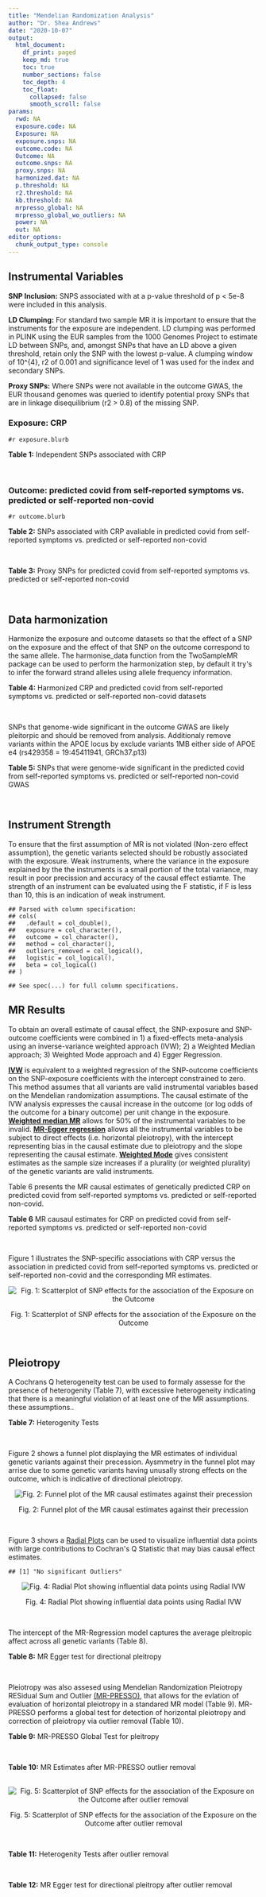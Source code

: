 ```yaml
---
title: "Mendelian Randomization Analysis"
author: "Dr. Shea Andrews"
date: "2020-10-07"
output:
  html_document:
    df_print: paged
    keep_md: true
    toc: true
    number_sections: false
    toc_depth: 4
    toc_float:
      collapsed: false
      smooth_scroll: false
params:
  rwd: NA
  exposure.code: NA
  Exposure: NA
  exposure.snps: NA
  outcome.code: NA
  Outcome: NA
  outcome.snps: NA
  proxy.snps: NA
  harmonized.dat: NA
  p.threshold: NA
  r2.threshold: NA
  kb.threshold: NA
  mrpresso_global: NA
  mrpresso_global_wo_outliers: NA
  power: NA
  out: NA
editor_options:
  chunk_output_type: console
---
```







## Instrumental Variables
**SNP Inclusion:** SNPS associated with at a p-value threshold of p < 5e-8 were included in this analysis.
<br>

**LD Clumping:** For standard two sample MR it is important to ensure that the instruments for the exposure are independent. LD clumping was performed in PLINK using the EUR samples from the 1000 Genomes Project to estimate LD between SNPs, and, amongst SNPs that have an LD above a given threshold, retain only the SNP with the lowest p-value. A clumping window of 10^{4}, r2 of 0.001 and significance level of 1 was used for the index and secondary SNPs.
<br>

**Proxy SNPs:** Where SNPs were not available in the outcome GWAS, the EUR thousand genomes was queried to identify potential proxy SNPs that are in linkage disequilibrium (r2 > 0.8) of the missing SNP.
<br>

### Exposure: CRP
`#r exposure.blurb`
<br>

**Table 1:** Independent SNPs associated with CRP
<div data-pagedtable="false">
  <script data-pagedtable-source type="application/json">
{"columns":[{"label":["SNP"],"name":[1],"type":["chr"],"align":["left"]},{"label":["CHROM"],"name":[2],"type":["dbl"],"align":["right"]},{"label":["POS"],"name":[3],"type":["dbl"],"align":["right"]},{"label":["REF"],"name":[4],"type":["chr"],"align":["left"]},{"label":["ALT"],"name":[5],"type":["chr"],"align":["left"]},{"label":["AF"],"name":[6],"type":["dbl"],"align":["right"]},{"label":["BETA"],"name":[7],"type":["dbl"],"align":["right"]},{"label":["SE"],"name":[8],"type":["dbl"],"align":["right"]},{"label":["Z"],"name":[9],"type":["dbl"],"align":["right"]},{"label":["P"],"name":[10],"type":["dbl"],"align":["right"]},{"label":["N"],"name":[11],"type":["dbl"],"align":["right"]},{"label":["TRAIT"],"name":[12],"type":["chr"],"align":["left"]}],"data":[{"1":"rs75460349","2":"1","3":"27180088","4":"A","5":"C","6":"0.0261343","7":"-0.0865","8":"0.0139","9":"-6.223020","10":"4.876703e-10","11":"204402","12":"crp"},{"1":"rs4660293","2":"1","3":"40028180","4":"A","5":"G","6":"0.2534420","7":"0.0375","8":"0.0049","9":"7.653060","10":"1.962504e-14","11":"204402","12":"crp"},{"1":"rs13375019","2":"1","3":"66123136","4":"G","5":"C","6":"0.4093060","7":"-0.1037","8":"0.0042","9":"-24.690476","10":"1.353580e-134","11":"204402","12":"crp"},{"1":"rs469773","2":"1","3":"91530259","4":"C","5":"T","6":"0.1543770","7":"-0.0339","8":"0.0051","9":"-6.647059","10":"2.990076e-11","11":"204402","12":"crp"},{"1":"rs2228145","2":"1","3":"154426970","4":"A","5":"C","6":"0.3575370","7":"-0.0899","8":"0.0042","9":"-21.404800","10":"1.206354e-101","11":"204402","12":"crp"},{"1":"rs144970957","2":"1","3":"159514964","4":"T","5":"C","6":"0.0457184","7":"-0.1609","8":"0.0146","9":"-11.020500","10":"3.042016e-28","11":"204402","12":"crp"},{"1":"rs148692790","2":"1","3":"159574640","4":"C","5":"T","6":"0.0266594","7":"0.1346","8":"0.0169","9":"7.964497","10":"1.658972e-15","11":"204402","12":"crp"},{"1":"rs139779660","2":"1","3":"159579230","4":"C","5":"T","6":"0.0115370","7":"0.1275","8":"0.0140","9":"9.107143","10":"8.457998e-20","11":"204402","12":"crp"},{"1":"rs2592887","2":"1","3":"159652939","4":"C","5":"T","6":"0.4187020","7":"-0.1578","8":"0.0042","9":"-37.571429","10":"0.000000e+00","11":"204402","12":"crp"},{"1":"rs67090117","2":"1","3":"247602308","4":"T","5":"G","6":"0.6217170","7":"0.0427","8":"0.0042","9":"10.166700","10":"2.793037e-24","11":"204402","12":"crp"},{"1":"rs62105327","2":"2","3":"639060","4":"T","5":"A","6":"0.8291700","7":"0.0320","8":"0.0054","9":"5.925926","10":"3.105426e-09","11":"204402","12":"crp"},{"1":"rs1260326","2":"2","3":"27730940","4":"T","5":"C","6":"0.6136610","7":"-0.0692","8":"0.0042","9":"-16.476200","10":"5.440692e-61","11":"204402","12":"crp"},{"1":"rs1115282","2":"2","3":"102890970","4":"T","5":"C","6":"0.5109330","7":"-0.0245","8":"0.0041","9":"-5.975610","10":"2.292311e-09","11":"204402","12":"crp"},{"1":"rs6734238","2":"2","3":"113841030","4":"A","5":"G","6":"0.3210010","7":"0.0457","8":"0.0041","9":"11.146300","10":"7.461138e-29","11":"204402","12":"crp"},{"1":"rs10049413","2":"3","3":"49892896","4":"A","5":"G","6":"0.3288520","7":"0.0282","8":"0.0045","9":"6.266670","10":"3.688586e-10","11":"204402","12":"crp"},{"1":"rs7356034","2":"3","3":"170732599","4":"G","5":"A","6":"0.2784630","7":"0.0268","8":"0.0045","9":"5.955556","10":"2.591898e-09","11":"204402","12":"crp"},{"1":"rs34471628","2":"5","3":"172196752","4":"A","5":"G","6":"0.0240942","7":"0.0774","8":"0.0117","9":"6.615380","10":"3.705869e-11","11":"204402","12":"crp"},{"1":"rs3763312","2":"6","3":"32376348","4":"G","5":"A","6":"0.1771850","7":"0.0386","8":"0.0066","9":"5.848485","10":"4.960708e-09","11":"204402","12":"crp"},{"1":"rs1490384","2":"6","3":"126851160","4":"C","5":"T","6":"0.4587440","7":"-0.0260","8":"0.0041","9":"-6.341463","10":"2.275928e-10","11":"204402","12":"crp"},{"1":"rs13241897","2":"7","3":"22745351","4":"A","5":"G","6":"0.4708140","7":"-0.0312","8":"0.0042","9":"-7.428570","10":"1.097768e-13","11":"204402","12":"crp"},{"1":"rs12673996","2":"7","3":"22833400","4":"C","5":"T","6":"0.2511770","7":"-0.0284","8":"0.0050","9":"-5.680000","10":"1.346947e-08","11":"204402","12":"crp"},{"1":"rs7797566","2":"7","3":"72896395","4":"A","5":"C","6":"0.1324860","7":"-0.0499","8":"0.0064","9":"-7.796880","10":"6.345904e-15","11":"204402","12":"crp"},{"1":"rs7012637","2":"8","3":"9173209","4":"G","5":"A","6":"0.4572100","7":"0.0542","8":"0.0043","9":"12.604651","10":"1.990513e-36","11":"204402","12":"crp"},{"1":"rs6987444","2":"8","3":"117076315","4":"G","5":"A","6":"0.6202620","7":"0.0343","8":"0.0042","9":"8.166667","10":"3.170273e-16","11":"204402","12":"crp"},{"1":"rs10956251","2":"8","3":"126513330","4":"C","5":"T","6":"0.1465770","7":"0.0382","8":"0.0064","9":"5.968750","10":"2.390781e-09","11":"204402","12":"crp"},{"1":"rs505922","2":"9","3":"136149229","4":"T","5":"C","6":"0.4012730","7":"0.0263","8":"0.0043","9":"6.116280","10":"9.578553e-10","11":"204402","12":"crp"},{"1":"rs10832027","2":"11","3":"13357183","4":"G","5":"A","6":"0.6097210","7":"0.0273","8":"0.0043","9":"6.348837","10":"2.169485e-10","11":"204402","12":"crp"},{"1":"rs4752829","2":"11","3":"47396654","4":"G","5":"A","6":"0.2721820","7":"-0.0264","8":"0.0046","9":"-5.739130","10":"9.516391e-09","11":"204402","12":"crp"},{"1":"rs1582763","2":"11","3":"60021948","4":"G","5":"A","6":"0.3276300","7":"-0.0264","8":"0.0043","9":"-6.139535","10":"8.276345e-10","11":"204402","12":"crp"},{"1":"rs12813389","2":"12","3":"95913562","4":"A","5":"T","6":"0.5117350","7":"0.0329","8":"0.0041","9":"8.024390","10":"1.020315e-15","11":"204402","12":"crp"},{"1":"rs7135240","2":"12","3":"103535020","4":"G","5":"A","6":"0.5102260","7":"-0.0253","8":"0.0041","9":"-6.170732","10":"6.797468e-10","11":"204402","12":"crp"},{"1":"rs2393794","2":"12","3":"121378976","4":"T","5":"C","6":"0.1782090","7":"0.0339","8":"0.0057","9":"5.947370","10":"2.724876e-09","11":"204402","12":"crp"},{"1":"rs7979478","2":"12","3":"121420263","4":"A","5":"G","6":"0.6017260","7":"0.1478","8":"0.0042","9":"35.190500","10":"2.796532e-271","11":"204402","12":"crp"},{"1":"rs2239222","2":"14","3":"73011885","4":"A","5":"G","6":"0.3782210","7":"0.0379","8":"0.0044","9":"8.613640","10":"7.077895e-18","11":"204402","12":"crp"},{"1":"rs112635299","2":"14","3":"94838142","4":"G","5":"T","6":"0.0163517","7":"-0.1066","8":"0.0168","9":"-6.345238","10":"2.220817e-10","11":"204402","12":"crp"},{"1":"rs1189402","2":"15","3":"53728154","4":"A","5":"G","6":"0.3472780","7":"-0.0250","8":"0.0042","9":"-5.952380","10":"2.642694e-09","11":"204402","12":"crp"},{"1":"rs340005","2":"15","3":"60878030","4":"G","5":"A","6":"0.6597020","7":"0.0363","8":"0.0043","9":"8.441860","10":"3.123261e-17","11":"204402","12":"crp"},{"1":"rs116971887","2":"16","3":"51170026","4":"G","5":"T","6":"0.0297533","7":"-0.1128","8":"0.0122","9":"-9.245902","10":"2.332656e-20","11":"204402","12":"crp"},{"1":"rs2110840","2":"16","3":"51410819","4":"C","5":"A","6":"0.1966620","7":"-0.0586","8":"0.0075","9":"-7.813333","10":"5.569505e-15","11":"204402","12":"crp"},{"1":"rs8047395","2":"16","3":"53798523","4":"G","5":"A","6":"0.5509680","7":"0.0258","8":"0.0042","9":"6.142857","10":"8.105017e-10","11":"204402","12":"crp"},{"1":"rs1292056","2":"17","3":"57959047","4":"C","5":"T","6":"0.4335060","7":"-0.0229","8":"0.0042","9":"-5.452381","10":"4.969984e-08","11":"204402","12":"crp"},{"1":"rs2384955","2":"17","3":"72695167","4":"T","5":"C","6":"0.8041580","7":"0.0384","8":"0.0059","9":"6.508470","10":"7.591775e-11","11":"204402","12":"crp"},{"1":"rs2542160","2":"18","3":"12789246","4":"G","5":"C","6":"0.3637020","7":"0.0264","8":"0.0044","9":"6.000000","10":"1.973175e-09","11":"204402","12":"crp"},{"1":"rs2972558","2":"19","3":"45356141","4":"C","5":"T","6":"0.6940570","7":"-0.0392","8":"0.0050","9":"-7.840000","10":"4.505464e-15","11":"204402","12":"crp"},{"1":"rs429358","2":"19","3":"45411941","4":"T","5":"C","6":"0.1318100","7":"-0.2467","8":"0.0064","9":"-38.546900","10":"0.000000e+00","11":"204402","12":"crp"},{"1":"rs1800961","2":"20","3":"43042364","4":"C","5":"T","6":"0.0270712","7":"-0.0990","8":"0.0125","9":"-7.920000","10":"2.375106e-15","11":"204402","12":"crp"},{"1":"rs4817984","2":"21","3":"40465066","4":"C","5":"A","6":"0.2919560","7":"-0.0391","8":"0.0047","9":"-8.319149","10":"8.859716e-17","11":"204402","12":"crp"},{"1":"rs4821816","2":"22","3":"39113134","4":"G","5":"A","6":"0.3241180","7":"-0.0276","8":"0.0044","9":"-6.272727","10":"3.547780e-10","11":"204402","12":"crp"}],"options":{"columns":{"min":{},"max":[10]},"rows":{"min":[10],"max":[10]},"pages":{}}}
  </script>
</div>
<br>

### Outcome: predicted covid from self-reported symptoms vs. predicted or self-reported non-covid
`#r outcome.blurb`
<br>

**Table 2:** SNPs associated with CRP avaliable in predicted covid from self-reported symptoms vs. predicted or self-reported non-covid
<div data-pagedtable="false">
  <script data-pagedtable-source type="application/json">
{"columns":[{"label":["SNP"],"name":[1],"type":["chr"],"align":["left"]},{"label":["CHROM"],"name":[2],"type":["dbl"],"align":["right"]},{"label":["POS"],"name":[3],"type":["dbl"],"align":["right"]},{"label":["REF"],"name":[4],"type":["chr"],"align":["left"]},{"label":["ALT"],"name":[5],"type":["chr"],"align":["left"]},{"label":["AF"],"name":[6],"type":["dbl"],"align":["right"]},{"label":["BETA"],"name":[7],"type":["dbl"],"align":["right"]},{"label":["SE"],"name":[8],"type":["dbl"],"align":["right"]},{"label":["Z"],"name":[9],"type":["dbl"],"align":["right"]},{"label":["P"],"name":[10],"type":["dbl"],"align":["right"]},{"label":["N"],"name":[11],"type":["dbl"],"align":["right"]},{"label":["TRAIT"],"name":[12],"type":["chr"],"align":["left"]}],"data":[{"1":"rs75460349","2":"1","3":"27180088","4":"A","5":"C","6":"0.47860","7":"-0.0298500","8":"0.093948","9":"-0.31772896","10":"0.750700","11":"38632","12":"predicted_covid_from_self-reported_symptoms_vs._predicted_or_self-reported_non-covid"},{"1":"rs4660293","2":"1","3":"40028180","4":"A","5":"G","6":"0.47280","7":"-0.0386810","8":"0.029989","9":"-1.28983961","10":"0.197100","11":"38632","12":"predicted_covid_from_self-reported_symptoms_vs._predicted_or_self-reported_non-covid"},{"1":"rs13375019","2":"1","3":"66123136","4":"G","5":"C","6":"0.40200","7":"-0.0156390","8":"0.037836","9":"-0.41333650","10":"0.679400","11":"16630","12":"predicted_covid_from_self-reported_symptoms_vs._predicted_or_self-reported_non-covid"},{"1":"rs469773","2":"1","3":"91530259","4":"C","5":"T","6":"0.47690","7":"-0.0245600","8":"0.033124","9":"-0.74145635","10":"0.458400","11":"38632","12":"predicted_covid_from_self-reported_symptoms_vs._predicted_or_self-reported_non-covid"},{"1":"rs2228145","2":"1","3":"154426970","4":"A","5":"C","6":"0.49010","7":"-0.0262030","8":"0.026999","9":"-0.97051743","10":"0.331800","11":"38632","12":"predicted_covid_from_self-reported_symptoms_vs._predicted_or_self-reported_non-covid"},{"1":"rs144970957","2":"1","3":"159514964","4":"T","5":"C","6":"0.54560","7":"-0.0427220","8":"0.098698","9":"-0.43285578","10":"0.665100","11":"33249","12":"predicted_covid_from_self-reported_symptoms_vs._predicted_or_self-reported_non-covid"},{"1":"rs148692790","2":"1","3":"159574640","4":"C","5":"T","6":"0.02613","7":"0.1069500","8":"0.111700","9":"0.95747538","10":"0.338300","11":"16630","12":"predicted_covid_from_self-reported_symptoms_vs._predicted_or_self-reported_non-covid"},{"1":"rs139779660","2":"1","3":"159579230","4":"C","5":"T","6":"0.01846","7":"0.5049300","8":"0.178150","9":"2.83429694","10":"0.004593","11":"11247","12":"predicted_covid_from_self-reported_symptoms_vs._predicted_or_self-reported_non-covid"},{"1":"rs2592887","2":"1","3":"159652939","4":"C","5":"T","6":"0.49700","7":"-0.0275180","8":"0.026851","9":"-1.02484079","10":"0.305500","11":"38632","12":"predicted_covid_from_self-reported_symptoms_vs._predicted_or_self-reported_non-covid"},{"1":"rs67090117","2":"1","3":"247602308","4":"T","5":"G","6":"0.47750","7":"0.0362650","8":"0.046543","9":"0.77917195","10":"0.435900","11":"13325","12":"predicted_covid_from_self-reported_symptoms_vs._predicted_or_self-reported_non-covid"},{"1":"rs62105327","2":"2","3":"639060","4":"T","5":"A","6":"0.83300","7":"0.0307240","8":"0.050174","9":"0.61234903","10":"0.540300","11":"16630","12":"predicted_covid_from_self-reported_symptoms_vs._predicted_or_self-reported_non-covid"},{"1":"rs1260326","2":"2","3":"27730940","4":"T","5":"C","6":"0.49020","7":"0.0126300","8":"0.027341","9":"0.46194360","10":"0.644100","11":"38632","12":"predicted_covid_from_self-reported_symptoms_vs._predicted_or_self-reported_non-covid"},{"1":"rs1115282","2":"2","3":"102890970","4":"T","5":"C","6":"0.51160","7":"-0.0505030","8":"0.026593","9":"-1.89910879","10":"0.057550","11":"38632","12":"predicted_covid_from_self-reported_symptoms_vs._predicted_or_self-reported_non-covid"},{"1":"rs6734238","2":"2","3":"113841030","4":"A","5":"G","6":"0.47660","7":"-0.0049037","8":"0.026823","9":"-0.18281699","10":"0.854900","11":"38632","12":"predicted_covid_from_self-reported_symptoms_vs._predicted_or_self-reported_non-covid"},{"1":"rs10049413","2":"3","3":"49892896","4":"A","5":"G","6":"0.51160","7":"-0.0080173","8":"0.029597","9":"-0.27088218","10":"0.786500","11":"35327","12":"predicted_covid_from_self-reported_symptoms_vs._predicted_or_self-reported_non-covid"},{"1":"rs7356034","2":"3","3":"170732599","4":"G","5":"A","6":"0.48460","7":"-0.0854810","8":"0.029059","9":"-2.94163598","10":"0.003264","11":"38632","12":"predicted_covid_from_self-reported_symptoms_vs._predicted_or_self-reported_non-covid"},{"1":"rs34471628","2":"5","3":"172196752","4":"A","5":"G","6":"0.47010","7":"0.0638570","8":"0.061421","9":"1.03966070","10":"0.298500","11":"38632","12":"predicted_covid_from_self-reported_symptoms_vs._predicted_or_self-reported_non-covid"},{"1":"rs3763312","2":"6","3":"32376348","4":"G","5":"A","6":"0.20440","7":"0.0464350","8":"0.052645","9":"0.88204008","10":"0.377800","11":"17702","12":"predicted_covid_from_self-reported_symptoms_vs._predicted_or_self-reported_non-covid"},{"1":"rs1490384","2":"6","3":"126851160","4":"C","5":"T","6":"0.49910","7":"0.0027551","8":"0.026416","9":"0.10429664","10":"0.916900","11":"38632","12":"predicted_covid_from_self-reported_symptoms_vs._predicted_or_self-reported_non-covid"},{"1":"rs13241897","2":"7","3":"22745351","4":"A","5":"G","6":"0.49620","7":"-0.0058265","8":"0.026538","9":"-0.21955309","10":"0.826200","11":"38632","12":"predicted_covid_from_self-reported_symptoms_vs._predicted_or_self-reported_non-covid"},{"1":"rs12673996","2":"7","3":"22833400","4":"C","5":"T","6":"0.49260","7":"-0.0281940","8":"0.032181","9":"-0.87610702","10":"0.381000","11":"38632","12":"predicted_covid_from_self-reported_symptoms_vs._predicted_or_self-reported_non-covid"},{"1":"rs7797566","2":"7","3":"72896395","4":"A","5":"C","6":"0.12100","7":"-0.0138320","8":"0.055204","9":"-0.25056155","10":"0.802100","11":"20372","12":"predicted_covid_from_self-reported_symptoms_vs._predicted_or_self-reported_non-covid"},{"1":"rs7012637","2":"8","3":"9173209","4":"G","5":"A","6":"0.49370","7":"-0.0263370","8":"0.027684","9":"-0.95134374","10":"0.341400","11":"38632","12":"predicted_covid_from_self-reported_symptoms_vs._predicted_or_self-reported_non-covid"},{"1":"rs6987444","2":"8","3":"117076315","4":"G","5":"A","6":"0.51200","7":"0.0082310","8":"0.027793","9":"0.29615371","10":"0.767100","11":"38632","12":"predicted_covid_from_self-reported_symptoms_vs._predicted_or_self-reported_non-covid"},{"1":"rs10956251","2":"8","3":"126513330","4":"C","5":"T","6":"0.48340","7":"0.0311580","8":"0.038454","9":"0.81026681","10":"0.417800","11":"38632","12":"predicted_covid_from_self-reported_symptoms_vs._predicted_or_self-reported_non-covid"},{"1":"rs505922","2":"9","3":"136149229","4":"T","5":"C","6":"0.50310","7":"0.0430790","8":"0.027849","9":"1.54688000","10":"0.121900","11":"38632","12":"predicted_covid_from_self-reported_symptoms_vs._predicted_or_self-reported_non-covid"},{"1":"rs10832027","2":"11","3":"13357183","4":"G","5":"A","6":"0.46800","7":"0.0082293","8":"0.030683","9":"0.26820389","10":"0.788500","11":"33249","12":"predicted_covid_from_self-reported_symptoms_vs._predicted_or_self-reported_non-covid"},{"1":"rs4752829","2":"11","3":"47396654","4":"G","5":"A","6":"0.51300","7":"-0.0322150","8":"0.031054","9":"-1.03738649","10":"0.299500","11":"33249","12":"predicted_covid_from_self-reported_symptoms_vs._predicted_or_self-reported_non-covid"},{"1":"rs1582763","2":"11","3":"60021948","4":"G","5":"A","6":"0.49320","7":"0.0358660","8":"0.029774","9":"1.20460805","10":"0.228300","11":"33249","12":"predicted_covid_from_self-reported_symptoms_vs._predicted_or_self-reported_non-covid"},{"1":"rs12813389","2":"12","3":"95913562","4":"A","5":"T","6":"0.49910","7":"0.0122020","8":"0.027217","9":"0.44832274","10":"0.653900","11":"35327","12":"predicted_covid_from_self-reported_symptoms_vs._predicted_or_self-reported_non-covid"},{"1":"rs7135240","2":"12","3":"103535020","4":"G","5":"A","6":"0.49960","7":"0.0312190","8":"0.026373","9":"1.18374853","10":"0.236500","11":"38632","12":"predicted_covid_from_self-reported_symptoms_vs._predicted_or_self-reported_non-covid"},{"1":"rs2393794","2":"12","3":"121378976","4":"T","5":"C","6":"0.47510","7":"-0.0176130","8":"0.034587","9":"-0.50923757","10":"0.610600","11":"38632","12":"predicted_covid_from_self-reported_symptoms_vs._predicted_or_self-reported_non-covid"},{"1":"rs7979478","2":"12","3":"121420263","4":"A","5":"G","6":"0.39190","7":"-0.0141940","8":"0.033895","9":"-0.41876383","10":"0.675400","11":"30055","12":"predicted_covid_from_self-reported_symptoms_vs._predicted_or_self-reported_non-covid"},{"1":"rs2239222","2":"14","3":"73011885","4":"A","5":"G","6":"0.49040","7":"0.0095034","8":"0.027688","9":"0.34323172","10":"0.731400","11":"38632","12":"predicted_covid_from_self-reported_symptoms_vs._predicted_or_self-reported_non-covid"},{"1":"rs112635299","2":"14","3":"94838142","4":"G","5":"T","6":"0.47050","7":"-0.0466560","8":"0.097004","9":"-0.48096986","10":"0.630500","11":"38632","12":"predicted_covid_from_self-reported_symptoms_vs._predicted_or_self-reported_non-covid"},{"1":"rs1189402","2":"15","3":"53728154","4":"A","5":"G","6":"0.49500","7":"-0.0024621","8":"0.027506","9":"-0.08951138","10":"0.928700","11":"38632","12":"predicted_covid_from_self-reported_symptoms_vs._predicted_or_self-reported_non-covid"},{"1":"rs340005","2":"15","3":"60878030","4":"G","5":"A","6":"0.51410","7":"-0.0339800","8":"0.027122","9":"-1.25285746","10":"0.210300","11":"38632","12":"predicted_covid_from_self-reported_symptoms_vs._predicted_or_self-reported_non-covid"},{"1":"rs116971887","2":"16","3":"51170026","4":"G","5":"T","6":"0.47740","7":"-0.0416920","8":"0.077323","9":"-0.53919274","10":"0.589800","11":"38632","12":"predicted_covid_from_self-reported_symptoms_vs._predicted_or_self-reported_non-covid"},{"1":"rs2110840","2":"16","3":"51410819","4":"C","5":"A","6":"0.45590","7":"0.0366110","8":"0.039226","9":"0.93333503","10":"0.350600","11":"38632","12":"predicted_covid_from_self-reported_symptoms_vs._predicted_or_self-reported_non-covid"},{"1":"rs8047395","2":"16","3":"53798523","4":"G","5":"A","6":"0.50510","7":"-0.0212450","8":"0.026434","9":"-0.80369978","10":"0.421600","11":"38632","12":"predicted_covid_from_self-reported_symptoms_vs._predicted_or_self-reported_non-covid"},{"1":"rs1292056","2":"17","3":"57959047","4":"C","5":"T","6":"0.44430","7":"-0.0496970","8":"0.037490","9":"-1.32560683","10":"0.185000","11":"16630","12":"predicted_covid_from_self-reported_symptoms_vs._predicted_or_self-reported_non-covid"},{"1":"rs2384955","2":"17","3":"72695167","4":"T","5":"C","6":"0.50950","7":"0.0410770","8":"0.036651","9":"1.12076069","10":"0.262400","11":"38632","12":"predicted_covid_from_self-reported_symptoms_vs._predicted_or_self-reported_non-covid"},{"1":"rs2542160","2":"18","3":"12789246","4":"G","5":"C","6":"0.47760","7":"-0.0056145","8":"0.027491","9":"-0.20423048","10":"0.838200","11":"38632","12":"predicted_covid_from_self-reported_symptoms_vs._predicted_or_self-reported_non-covid"},{"1":"rs4817984","2":"21","3":"40465066","4":"C","5":"A","6":"0.47770","7":"0.0244370","8":"0.029470","9":"0.82921615","10":"0.407000","11":"38632","12":"predicted_covid_from_self-reported_symptoms_vs._predicted_or_self-reported_non-covid"},{"1":"rs4821816","2":"22","3":"39113134","4":"G","5":"A","6":"0.48570","7":"-0.0091923","8":"0.028545","9":"-0.32202838","10":"0.747400","11":"38632","12":"predicted_covid_from_self-reported_symptoms_vs._predicted_or_self-reported_non-covid"},{"1":"rs2972558","2":"NA","3":"NA","4":"NA","5":"NA","6":"NA","7":"NA","8":"NA","9":"NA","10":"NA","11":"NA","12":"NA"},{"1":"rs429358","2":"NA","3":"NA","4":"NA","5":"NA","6":"NA","7":"NA","8":"NA","9":"NA","10":"NA","11":"NA","12":"NA"},{"1":"rs1800961","2":"NA","3":"NA","4":"NA","5":"NA","6":"NA","7":"NA","8":"NA","9":"NA","10":"NA","11":"NA","12":"NA"}],"options":{"columns":{"min":{},"max":[10]},"rows":{"min":[10],"max":[10]},"pages":{}}}
  </script>
</div>
<br>

**Table 3:** Proxy SNPs for predicted covid from self-reported symptoms vs. predicted or self-reported non-covid
<div data-pagedtable="false">
  <script data-pagedtable-source type="application/json">
{"columns":[{"label":["proxy.outcome"],"name":[1],"type":["lgl"],"align":["right"]},{"label":["target_snp"],"name":[2],"type":["chr"],"align":["left"]},{"label":["proxy_snp"],"name":[3],"type":["lgl"],"align":["right"]},{"label":["ld.r2"],"name":[4],"type":["lgl"],"align":["right"]},{"label":["Dprime"],"name":[5],"type":["lgl"],"align":["right"]},{"label":["ref.proxy"],"name":[6],"type":["lgl"],"align":["right"]},{"label":["alt.proxy"],"name":[7],"type":["lgl"],"align":["right"]},{"label":["CHROM"],"name":[8],"type":["lgl"],"align":["right"]},{"label":["POS"],"name":[9],"type":["lgl"],"align":["right"]},{"label":["ALT.proxy"],"name":[10],"type":["lgl"],"align":["right"]},{"label":["REF.proxy"],"name":[11],"type":["lgl"],"align":["right"]},{"label":["AF"],"name":[12],"type":["lgl"],"align":["right"]},{"label":["BETA"],"name":[13],"type":["lgl"],"align":["right"]},{"label":["SE"],"name":[14],"type":["lgl"],"align":["right"]},{"label":["P"],"name":[15],"type":["lgl"],"align":["right"]},{"label":["N"],"name":[16],"type":["lgl"],"align":["right"]},{"label":["ref"],"name":[17],"type":["lgl"],"align":["right"]},{"label":["alt"],"name":[18],"type":["lgl"],"align":["right"]},{"label":["ALT"],"name":[19],"type":["lgl"],"align":["right"]},{"label":["REF"],"name":[20],"type":["lgl"],"align":["right"]},{"label":["PHASE"],"name":[21],"type":["lgl"],"align":["right"]}],"data":[{"1":"NA","2":"rs2972558","3":"NA","4":"NA","5":"NA","6":"NA","7":"NA","8":"NA","9":"NA","10":"NA","11":"NA","12":"NA","13":"NA","14":"NA","15":"NA","16":"NA","17":"NA","18":"NA","19":"NA","20":"NA","21":"NA"},{"1":"NA","2":"rs429358","3":"NA","4":"NA","5":"NA","6":"NA","7":"NA","8":"NA","9":"NA","10":"NA","11":"NA","12":"NA","13":"NA","14":"NA","15":"NA","16":"NA","17":"NA","18":"NA","19":"NA","20":"NA","21":"NA"},{"1":"NA","2":"rs1800961","3":"NA","4":"NA","5":"NA","6":"NA","7":"NA","8":"NA","9":"NA","10":"NA","11":"NA","12":"NA","13":"NA","14":"NA","15":"NA","16":"NA","17":"NA","18":"NA","19":"NA","20":"NA","21":"NA"}],"options":{"columns":{"min":{},"max":[10]},"rows":{"min":[10],"max":[10]},"pages":{}}}
  </script>
</div>
<br>

## Data harmonization
Harmonize the exposure and outcome datasets so that the effect of a SNP on the exposure and the effect of that SNP on the outcome correspond to the same allele. The harmonise_data function from the TwoSampleMR package can be used to perform the harmonization step, by default it try's to infer the forward strand alleles using allele frequency information.
<br>

**Table 4:** Harmonized CRP and predicted covid from self-reported symptoms vs. predicted or self-reported non-covid datasets
<div data-pagedtable="false">
  <script data-pagedtable-source type="application/json">
{"columns":[{"label":["SNP"],"name":[1],"type":["chr"],"align":["left"]},{"label":["effect_allele.exposure"],"name":[2],"type":["chr"],"align":["left"]},{"label":["other_allele.exposure"],"name":[3],"type":["chr"],"align":["left"]},{"label":["effect_allele.outcome"],"name":[4],"type":["chr"],"align":["left"]},{"label":["other_allele.outcome"],"name":[5],"type":["chr"],"align":["left"]},{"label":["beta.exposure"],"name":[6],"type":["dbl"],"align":["right"]},{"label":["beta.outcome"],"name":[7],"type":["dbl"],"align":["right"]},{"label":["eaf.exposure"],"name":[8],"type":["dbl"],"align":["right"]},{"label":["eaf.outcome"],"name":[9],"type":["dbl"],"align":["right"]},{"label":["remove"],"name":[10],"type":["lgl"],"align":["right"]},{"label":["palindromic"],"name":[11],"type":["lgl"],"align":["right"]},{"label":["ambiguous"],"name":[12],"type":["lgl"],"align":["right"]},{"label":["id.outcome"],"name":[13],"type":["chr"],"align":["left"]},{"label":["chr.outcome"],"name":[14],"type":["dbl"],"align":["right"]},{"label":["pos.outcome"],"name":[15],"type":["dbl"],"align":["right"]},{"label":["se.outcome"],"name":[16],"type":["dbl"],"align":["right"]},{"label":["z.outcome"],"name":[17],"type":["dbl"],"align":["right"]},{"label":["pval.outcome"],"name":[18],"type":["dbl"],"align":["right"]},{"label":["samplesize.outcome"],"name":[19],"type":["dbl"],"align":["right"]},{"label":["outcome"],"name":[20],"type":["chr"],"align":["left"]},{"label":["mr_keep.outcome"],"name":[21],"type":["lgl"],"align":["right"]},{"label":["pval_origin.outcome"],"name":[22],"type":["chr"],"align":["left"]},{"label":["chr.exposure"],"name":[23],"type":["dbl"],"align":["right"]},{"label":["pos.exposure"],"name":[24],"type":["dbl"],"align":["right"]},{"label":["se.exposure"],"name":[25],"type":["dbl"],"align":["right"]},{"label":["z.exposure"],"name":[26],"type":["dbl"],"align":["right"]},{"label":["pval.exposure"],"name":[27],"type":["dbl"],"align":["right"]},{"label":["samplesize.exposure"],"name":[28],"type":["dbl"],"align":["right"]},{"label":["exposure"],"name":[29],"type":["chr"],"align":["left"]},{"label":["mr_keep.exposure"],"name":[30],"type":["lgl"],"align":["right"]},{"label":["pval_origin.exposure"],"name":[31],"type":["chr"],"align":["left"]},{"label":["id.exposure"],"name":[32],"type":["chr"],"align":["left"]},{"label":["action"],"name":[33],"type":["dbl"],"align":["right"]},{"label":["mr_keep"],"name":[34],"type":["lgl"],"align":["right"]},{"label":["pt"],"name":[35],"type":["dbl"],"align":["right"]},{"label":["pleitropy_keep"],"name":[36],"type":["lgl"],"align":["right"]},{"label":["mrpresso_RSSobs"],"name":[37],"type":["lgl"],"align":["right"]},{"label":["mrpresso_pval"],"name":[38],"type":["lgl"],"align":["right"]},{"label":["mrpresso_keep"],"name":[39],"type":["lgl"],"align":["right"]}],"data":[{"1":"rs10049413","2":"G","3":"A","4":"G","5":"A","6":"0.0282","7":"-0.0080173","8":"0.3288520","9":"0.51160","10":"FALSE","11":"FALSE","12":"FALSE","13":"wT25Lm","14":"3","15":"49892896","16":"0.029597","17":"-0.27088218","18":"0.786500","19":"35327","20":"covidhgi2020anaD1v3","21":"TRUE","22":"reported","23":"3","24":"49892896","25":"0.0045","26":"6.266670","27":"3.688586e-10","28":"204402","29":"Ligthart2018crp","30":"TRUE","31":"reported","32":"HFiIyZ","33":"2","34":"TRUE","35":"5e-08","36":"TRUE","37":"NA","38":"NA","39":"TRUE"},{"1":"rs10832027","2":"A","3":"G","4":"A","5":"G","6":"0.0273","7":"0.0082293","8":"0.6097210","9":"0.46800","10":"FALSE","11":"FALSE","12":"FALSE","13":"wT25Lm","14":"11","15":"13357183","16":"0.030683","17":"0.26820389","18":"0.788500","19":"33249","20":"covidhgi2020anaD1v3","21":"TRUE","22":"reported","23":"11","24":"13357183","25":"0.0043","26":"6.348837","27":"2.169485e-10","28":"204402","29":"Ligthart2018crp","30":"TRUE","31":"reported","32":"HFiIyZ","33":"2","34":"TRUE","35":"5e-08","36":"TRUE","37":"NA","38":"NA","39":"TRUE"},{"1":"rs10956251","2":"T","3":"C","4":"T","5":"C","6":"0.0382","7":"0.0311580","8":"0.1465770","9":"0.48340","10":"FALSE","11":"FALSE","12":"FALSE","13":"wT25Lm","14":"8","15":"126513330","16":"0.038454","17":"0.81026681","18":"0.417800","19":"38632","20":"covidhgi2020anaD1v3","21":"TRUE","22":"reported","23":"8","24":"126513330","25":"0.0064","26":"5.968750","27":"2.390781e-09","28":"204402","29":"Ligthart2018crp","30":"TRUE","31":"reported","32":"HFiIyZ","33":"2","34":"TRUE","35":"5e-08","36":"TRUE","37":"NA","38":"NA","39":"TRUE"},{"1":"rs1115282","2":"C","3":"T","4":"C","5":"T","6":"-0.0245","7":"-0.0505030","8":"0.5109330","9":"0.51160","10":"FALSE","11":"FALSE","12":"FALSE","13":"wT25Lm","14":"2","15":"102890970","16":"0.026593","17":"-1.89910879","18":"0.057550","19":"38632","20":"covidhgi2020anaD1v3","21":"TRUE","22":"reported","23":"2","24":"102890970","25":"0.0041","26":"-5.975610","27":"2.292311e-09","28":"204402","29":"Ligthart2018crp","30":"TRUE","31":"reported","32":"HFiIyZ","33":"2","34":"TRUE","35":"5e-08","36":"TRUE","37":"NA","38":"NA","39":"TRUE"},{"1":"rs112635299","2":"T","3":"G","4":"T","5":"G","6":"-0.1066","7":"-0.0466560","8":"0.0163517","9":"0.47050","10":"FALSE","11":"FALSE","12":"FALSE","13":"wT25Lm","14":"14","15":"94838142","16":"0.097004","17":"-0.48096986","18":"0.630500","19":"38632","20":"covidhgi2020anaD1v3","21":"TRUE","22":"reported","23":"14","24":"94838142","25":"0.0168","26":"-6.345238","27":"2.220817e-10","28":"204402","29":"Ligthart2018crp","30":"TRUE","31":"reported","32":"HFiIyZ","33":"2","34":"TRUE","35":"5e-08","36":"TRUE","37":"NA","38":"NA","39":"TRUE"},{"1":"rs116971887","2":"T","3":"G","4":"T","5":"G","6":"-0.1128","7":"-0.0416920","8":"0.0297533","9":"0.47740","10":"FALSE","11":"FALSE","12":"FALSE","13":"wT25Lm","14":"16","15":"51170026","16":"0.077323","17":"-0.53919274","18":"0.589800","19":"38632","20":"covidhgi2020anaD1v3","21":"TRUE","22":"reported","23":"16","24":"51170026","25":"0.0122","26":"-9.245902","27":"2.332656e-20","28":"204402","29":"Ligthart2018crp","30":"TRUE","31":"reported","32":"HFiIyZ","33":"2","34":"TRUE","35":"5e-08","36":"TRUE","37":"NA","38":"NA","39":"TRUE"},{"1":"rs1189402","2":"G","3":"A","4":"G","5":"A","6":"-0.0250","7":"-0.0024621","8":"0.3472780","9":"0.49500","10":"FALSE","11":"FALSE","12":"FALSE","13":"wT25Lm","14":"15","15":"53728154","16":"0.027506","17":"-0.08951138","18":"0.928700","19":"38632","20":"covidhgi2020anaD1v3","21":"TRUE","22":"reported","23":"15","24":"53728154","25":"0.0042","26":"-5.952380","27":"2.642694e-09","28":"204402","29":"Ligthart2018crp","30":"TRUE","31":"reported","32":"HFiIyZ","33":"2","34":"TRUE","35":"5e-08","36":"TRUE","37":"NA","38":"NA","39":"TRUE"},{"1":"rs1260326","2":"C","3":"T","4":"C","5":"T","6":"-0.0692","7":"0.0126300","8":"0.6136610","9":"0.49020","10":"FALSE","11":"FALSE","12":"FALSE","13":"wT25Lm","14":"2","15":"27730940","16":"0.027341","17":"0.46194360","18":"0.644100","19":"38632","20":"covidhgi2020anaD1v3","21":"TRUE","22":"reported","23":"2","24":"27730940","25":"0.0042","26":"-16.476200","27":"5.440692e-61","28":"204402","29":"Ligthart2018crp","30":"TRUE","31":"reported","32":"HFiIyZ","33":"2","34":"TRUE","35":"5e-08","36":"TRUE","37":"NA","38":"NA","39":"TRUE"},{"1":"rs12673996","2":"T","3":"C","4":"T","5":"C","6":"-0.0284","7":"-0.0281940","8":"0.2511770","9":"0.49260","10":"FALSE","11":"FALSE","12":"FALSE","13":"wT25Lm","14":"7","15":"22833400","16":"0.032181","17":"-0.87610702","18":"0.381000","19":"38632","20":"covidhgi2020anaD1v3","21":"TRUE","22":"reported","23":"7","24":"22833400","25":"0.0050","26":"-5.680000","27":"1.346947e-08","28":"204402","29":"Ligthart2018crp","30":"TRUE","31":"reported","32":"HFiIyZ","33":"2","34":"TRUE","35":"5e-08","36":"TRUE","37":"NA","38":"NA","39":"TRUE"},{"1":"rs12813389","2":"T","3":"A","4":"T","5":"A","6":"0.0329","7":"-0.0122020","8":"0.5117350","9":"0.50090","10":"FALSE","11":"TRUE","12":"TRUE","13":"wT25Lm","14":"12","15":"95913562","16":"0.027217","17":"0.44832274","18":"0.653900","19":"35327","20":"covidhgi2020anaD1v3","21":"TRUE","22":"reported","23":"12","24":"95913562","25":"0.0041","26":"8.024390","27":"1.020315e-15","28":"204402","29":"Ligthart2018crp","30":"TRUE","31":"reported","32":"HFiIyZ","33":"2","34":"FALSE","35":"5e-08","36":"TRUE","37":"NA","38":"NA","39":"NA"},{"1":"rs1292056","2":"T","3":"C","4":"T","5":"C","6":"-0.0229","7":"-0.0496970","8":"0.4335060","9":"0.44430","10":"FALSE","11":"FALSE","12":"FALSE","13":"wT25Lm","14":"17","15":"57959047","16":"0.037490","17":"-1.32560683","18":"0.185000","19":"16630","20":"covidhgi2020anaD1v3","21":"TRUE","22":"reported","23":"17","24":"57959047","25":"0.0042","26":"-5.452381","27":"4.969984e-08","28":"204402","29":"Ligthart2018crp","30":"TRUE","31":"reported","32":"HFiIyZ","33":"2","34":"TRUE","35":"5e-08","36":"TRUE","37":"NA","38":"NA","39":"TRUE"},{"1":"rs13241897","2":"G","3":"A","4":"G","5":"A","6":"-0.0312","7":"-0.0058265","8":"0.4708140","9":"0.49620","10":"FALSE","11":"FALSE","12":"FALSE","13":"wT25Lm","14":"7","15":"22745351","16":"0.026538","17":"-0.21955309","18":"0.826200","19":"38632","20":"covidhgi2020anaD1v3","21":"TRUE","22":"reported","23":"7","24":"22745351","25":"0.0042","26":"-7.428570","27":"1.097768e-13","28":"204402","29":"Ligthart2018crp","30":"TRUE","31":"reported","32":"HFiIyZ","33":"2","34":"TRUE","35":"5e-08","36":"TRUE","37":"NA","38":"NA","39":"TRUE"},{"1":"rs13375019","2":"C","3":"G","4":"C","5":"G","6":"-0.1037","7":"-0.0156390","8":"0.4093060","9":"0.40200","10":"FALSE","11":"TRUE","12":"FALSE","13":"wT25Lm","14":"1","15":"66123136","16":"0.037836","17":"-0.41333650","18":"0.679400","19":"16630","20":"covidhgi2020anaD1v3","21":"TRUE","22":"reported","23":"1","24":"66123136","25":"0.0042","26":"-24.690476","27":"1.353580e-134","28":"204402","29":"Ligthart2018crp","30":"TRUE","31":"reported","32":"HFiIyZ","33":"2","34":"TRUE","35":"5e-08","36":"TRUE","37":"NA","38":"NA","39":"TRUE"},{"1":"rs139779660","2":"T","3":"C","4":"T","5":"C","6":"0.1275","7":"0.5049300","8":"0.0115370","9":"0.01846","10":"FALSE","11":"FALSE","12":"FALSE","13":"wT25Lm","14":"1","15":"159579230","16":"0.178150","17":"2.83429694","18":"0.004593","19":"11247","20":"covidhgi2020anaD1v3","21":"TRUE","22":"reported","23":"1","24":"159579230","25":"0.0140","26":"9.107143","27":"8.457998e-20","28":"204402","29":"Ligthart2018crp","30":"TRUE","31":"reported","32":"HFiIyZ","33":"2","34":"TRUE","35":"5e-08","36":"TRUE","37":"NA","38":"NA","39":"TRUE"},{"1":"rs144970957","2":"C","3":"T","4":"C","5":"T","6":"-0.1609","7":"-0.0427220","8":"0.0457184","9":"0.54560","10":"FALSE","11":"FALSE","12":"FALSE","13":"wT25Lm","14":"1","15":"159514964","16":"0.098698","17":"-0.43285578","18":"0.665100","19":"33249","20":"covidhgi2020anaD1v3","21":"TRUE","22":"reported","23":"1","24":"159514964","25":"0.0146","26":"-11.020500","27":"3.042016e-28","28":"204402","29":"Ligthart2018crp","30":"TRUE","31":"reported","32":"HFiIyZ","33":"2","34":"TRUE","35":"5e-08","36":"TRUE","37":"NA","38":"NA","39":"TRUE"},{"1":"rs148692790","2":"T","3":"C","4":"T","5":"C","6":"0.1346","7":"0.1069500","8":"0.0266594","9":"0.02613","10":"FALSE","11":"FALSE","12":"FALSE","13":"wT25Lm","14":"1","15":"159574640","16":"0.111700","17":"0.95747538","18":"0.338300","19":"16630","20":"covidhgi2020anaD1v3","21":"TRUE","22":"reported","23":"1","24":"159574640","25":"0.0169","26":"7.964497","27":"1.658972e-15","28":"204402","29":"Ligthart2018crp","30":"TRUE","31":"reported","32":"HFiIyZ","33":"2","34":"TRUE","35":"5e-08","36":"TRUE","37":"NA","38":"NA","39":"TRUE"},{"1":"rs1490384","2":"T","3":"C","4":"T","5":"C","6":"-0.0260","7":"0.0027551","8":"0.4587440","9":"0.49910","10":"FALSE","11":"FALSE","12":"FALSE","13":"wT25Lm","14":"6","15":"126851160","16":"0.026416","17":"0.10429664","18":"0.916900","19":"38632","20":"covidhgi2020anaD1v3","21":"TRUE","22":"reported","23":"6","24":"126851160","25":"0.0041","26":"-6.341463","27":"2.275928e-10","28":"204402","29":"Ligthart2018crp","30":"TRUE","31":"reported","32":"HFiIyZ","33":"2","34":"TRUE","35":"5e-08","36":"TRUE","37":"NA","38":"NA","39":"TRUE"},{"1":"rs1582763","2":"A","3":"G","4":"A","5":"G","6":"-0.0264","7":"0.0358660","8":"0.3276300","9":"0.49320","10":"FALSE","11":"FALSE","12":"FALSE","13":"wT25Lm","14":"11","15":"60021948","16":"0.029774","17":"1.20460805","18":"0.228300","19":"33249","20":"covidhgi2020anaD1v3","21":"TRUE","22":"reported","23":"11","24":"60021948","25":"0.0043","26":"-6.139535","27":"8.276345e-10","28":"204402","29":"Ligthart2018crp","30":"TRUE","31":"reported","32":"HFiIyZ","33":"2","34":"TRUE","35":"5e-08","36":"TRUE","37":"NA","38":"NA","39":"TRUE"},{"1":"rs2110840","2":"A","3":"C","4":"A","5":"C","6":"-0.0586","7":"0.0366110","8":"0.1966620","9":"0.45590","10":"FALSE","11":"FALSE","12":"FALSE","13":"wT25Lm","14":"16","15":"51410819","16":"0.039226","17":"0.93333503","18":"0.350600","19":"38632","20":"covidhgi2020anaD1v3","21":"TRUE","22":"reported","23":"16","24":"51410819","25":"0.0075","26":"-7.813333","27":"5.569505e-15","28":"204402","29":"Ligthart2018crp","30":"TRUE","31":"reported","32":"HFiIyZ","33":"2","34":"TRUE","35":"5e-08","36":"TRUE","37":"NA","38":"NA","39":"TRUE"},{"1":"rs2228145","2":"C","3":"A","4":"C","5":"A","6":"-0.0899","7":"-0.0262030","8":"0.3575370","9":"0.49010","10":"FALSE","11":"FALSE","12":"FALSE","13":"wT25Lm","14":"1","15":"154426970","16":"0.026999","17":"-0.97051743","18":"0.331800","19":"38632","20":"covidhgi2020anaD1v3","21":"TRUE","22":"reported","23":"1","24":"154426970","25":"0.0042","26":"-21.404800","27":"1.206354e-101","28":"204402","29":"Ligthart2018crp","30":"TRUE","31":"reported","32":"HFiIyZ","33":"2","34":"TRUE","35":"5e-08","36":"TRUE","37":"NA","38":"NA","39":"TRUE"},{"1":"rs2239222","2":"G","3":"A","4":"G","5":"A","6":"0.0379","7":"0.0095034","8":"0.3782210","9":"0.49040","10":"FALSE","11":"FALSE","12":"FALSE","13":"wT25Lm","14":"14","15":"73011885","16":"0.027688","17":"0.34323172","18":"0.731400","19":"38632","20":"covidhgi2020anaD1v3","21":"TRUE","22":"reported","23":"14","24":"73011885","25":"0.0044","26":"8.613640","27":"7.077895e-18","28":"204402","29":"Ligthart2018crp","30":"TRUE","31":"reported","32":"HFiIyZ","33":"2","34":"TRUE","35":"5e-08","36":"TRUE","37":"NA","38":"NA","39":"TRUE"},{"1":"rs2384955","2":"C","3":"T","4":"C","5":"T","6":"0.0384","7":"0.0410770","8":"0.8041580","9":"0.50950","10":"FALSE","11":"FALSE","12":"FALSE","13":"wT25Lm","14":"17","15":"72695167","16":"0.036651","17":"1.12076069","18":"0.262400","19":"38632","20":"covidhgi2020anaD1v3","21":"TRUE","22":"reported","23":"17","24":"72695167","25":"0.0059","26":"6.508470","27":"7.591775e-11","28":"204402","29":"Ligthart2018crp","30":"TRUE","31":"reported","32":"HFiIyZ","33":"2","34":"TRUE","35":"5e-08","36":"TRUE","37":"NA","38":"NA","39":"TRUE"},{"1":"rs2393794","2":"C","3":"T","4":"C","5":"T","6":"0.0339","7":"-0.0176130","8":"0.1782090","9":"0.47510","10":"FALSE","11":"FALSE","12":"FALSE","13":"wT25Lm","14":"12","15":"121378976","16":"0.034587","17":"-0.50923757","18":"0.610600","19":"38632","20":"covidhgi2020anaD1v3","21":"TRUE","22":"reported","23":"12","24":"121378976","25":"0.0057","26":"5.947370","27":"2.724876e-09","28":"204402","29":"Ligthart2018crp","30":"TRUE","31":"reported","32":"HFiIyZ","33":"2","34":"TRUE","35":"5e-08","36":"TRUE","37":"NA","38":"NA","39":"TRUE"},{"1":"rs2542160","2":"C","3":"G","4":"C","5":"G","6":"0.0264","7":"-0.0056145","8":"0.3637020","9":"0.47760","10":"FALSE","11":"TRUE","12":"TRUE","13":"wT25Lm","14":"18","15":"12789246","16":"0.027491","17":"-0.20423048","18":"0.838200","19":"38632","20":"covidhgi2020anaD1v3","21":"TRUE","22":"reported","23":"18","24":"12789246","25":"0.0044","26":"6.000000","27":"1.973175e-09","28":"204402","29":"Ligthart2018crp","30":"TRUE","31":"reported","32":"HFiIyZ","33":"2","34":"FALSE","35":"5e-08","36":"TRUE","37":"NA","38":"NA","39":"NA"},{"1":"rs2592887","2":"T","3":"C","4":"T","5":"C","6":"-0.1578","7":"-0.0275180","8":"0.4187020","9":"0.49700","10":"FALSE","11":"FALSE","12":"FALSE","13":"wT25Lm","14":"1","15":"159652939","16":"0.026851","17":"-1.02484079","18":"0.305500","19":"38632","20":"covidhgi2020anaD1v3","21":"TRUE","22":"reported","23":"1","24":"159652939","25":"0.0042","26":"-37.571429","27":"1.000000e-200","28":"204402","29":"Ligthart2018crp","30":"TRUE","31":"reported","32":"HFiIyZ","33":"2","34":"TRUE","35":"5e-08","36":"TRUE","37":"NA","38":"NA","39":"TRUE"},{"1":"rs340005","2":"A","3":"G","4":"A","5":"G","6":"0.0363","7":"-0.0339800","8":"0.6597020","9":"0.51410","10":"FALSE","11":"FALSE","12":"FALSE","13":"wT25Lm","14":"15","15":"60878030","16":"0.027122","17":"-1.25285746","18":"0.210300","19":"38632","20":"covidhgi2020anaD1v3","21":"TRUE","22":"reported","23":"15","24":"60878030","25":"0.0043","26":"8.441860","27":"3.123261e-17","28":"204402","29":"Ligthart2018crp","30":"TRUE","31":"reported","32":"HFiIyZ","33":"2","34":"TRUE","35":"5e-08","36":"TRUE","37":"NA","38":"NA","39":"TRUE"},{"1":"rs34471628","2":"G","3":"A","4":"G","5":"A","6":"0.0774","7":"0.0638570","8":"0.0240942","9":"0.47010","10":"FALSE","11":"FALSE","12":"FALSE","13":"wT25Lm","14":"5","15":"172196752","16":"0.061421","17":"1.03966070","18":"0.298500","19":"38632","20":"covidhgi2020anaD1v3","21":"TRUE","22":"reported","23":"5","24":"172196752","25":"0.0117","26":"6.615380","27":"3.705869e-11","28":"204402","29":"Ligthart2018crp","30":"TRUE","31":"reported","32":"HFiIyZ","33":"2","34":"TRUE","35":"5e-08","36":"TRUE","37":"NA","38":"NA","39":"TRUE"},{"1":"rs3763312","2":"A","3":"G","4":"A","5":"G","6":"0.0386","7":"0.0464350","8":"0.1771850","9":"0.20440","10":"FALSE","11":"FALSE","12":"FALSE","13":"wT25Lm","14":"6","15":"32376348","16":"0.052645","17":"0.88204008","18":"0.377800","19":"17702","20":"covidhgi2020anaD1v3","21":"TRUE","22":"reported","23":"6","24":"32376348","25":"0.0066","26":"5.848485","27":"4.960708e-09","28":"204402","29":"Ligthart2018crp","30":"TRUE","31":"reported","32":"HFiIyZ","33":"2","34":"TRUE","35":"5e-08","36":"TRUE","37":"NA","38":"NA","39":"TRUE"},{"1":"rs4660293","2":"G","3":"A","4":"G","5":"A","6":"0.0375","7":"-0.0386810","8":"0.2534420","9":"0.47280","10":"FALSE","11":"FALSE","12":"FALSE","13":"wT25Lm","14":"1","15":"40028180","16":"0.029989","17":"-1.28983961","18":"0.197100","19":"38632","20":"covidhgi2020anaD1v3","21":"TRUE","22":"reported","23":"1","24":"40028180","25":"0.0049","26":"7.653060","27":"1.962504e-14","28":"204402","29":"Ligthart2018crp","30":"TRUE","31":"reported","32":"HFiIyZ","33":"2","34":"TRUE","35":"5e-08","36":"TRUE","37":"NA","38":"NA","39":"TRUE"},{"1":"rs469773","2":"T","3":"C","4":"T","5":"C","6":"-0.0339","7":"-0.0245600","8":"0.1543770","9":"0.47690","10":"FALSE","11":"FALSE","12":"FALSE","13":"wT25Lm","14":"1","15":"91530259","16":"0.033124","17":"-0.74145635","18":"0.458400","19":"38632","20":"covidhgi2020anaD1v3","21":"TRUE","22":"reported","23":"1","24":"91530259","25":"0.0051","26":"-6.647059","27":"2.990076e-11","28":"204402","29":"Ligthart2018crp","30":"TRUE","31":"reported","32":"HFiIyZ","33":"2","34":"TRUE","35":"5e-08","36":"TRUE","37":"NA","38":"NA","39":"TRUE"},{"1":"rs4752829","2":"A","3":"G","4":"A","5":"G","6":"-0.0264","7":"-0.0322150","8":"0.2721820","9":"0.51300","10":"FALSE","11":"FALSE","12":"FALSE","13":"wT25Lm","14":"11","15":"47396654","16":"0.031054","17":"-1.03738649","18":"0.299500","19":"33249","20":"covidhgi2020anaD1v3","21":"TRUE","22":"reported","23":"11","24":"47396654","25":"0.0046","26":"-5.739130","27":"9.516391e-09","28":"204402","29":"Ligthart2018crp","30":"TRUE","31":"reported","32":"HFiIyZ","33":"2","34":"TRUE","35":"5e-08","36":"TRUE","37":"NA","38":"NA","39":"TRUE"},{"1":"rs4817984","2":"A","3":"C","4":"A","5":"C","6":"-0.0391","7":"0.0244370","8":"0.2919560","9":"0.47770","10":"FALSE","11":"FALSE","12":"FALSE","13":"wT25Lm","14":"21","15":"40465066","16":"0.029470","17":"0.82921615","18":"0.407000","19":"38632","20":"covidhgi2020anaD1v3","21":"TRUE","22":"reported","23":"21","24":"40465066","25":"0.0047","26":"-8.319149","27":"8.859716e-17","28":"204402","29":"Ligthart2018crp","30":"TRUE","31":"reported","32":"HFiIyZ","33":"2","34":"TRUE","35":"5e-08","36":"TRUE","37":"NA","38":"NA","39":"TRUE"},{"1":"rs4821816","2":"A","3":"G","4":"A","5":"G","6":"-0.0276","7":"-0.0091923","8":"0.3241180","9":"0.48570","10":"FALSE","11":"FALSE","12":"FALSE","13":"wT25Lm","14":"22","15":"39113134","16":"0.028545","17":"-0.32202838","18":"0.747400","19":"38632","20":"covidhgi2020anaD1v3","21":"TRUE","22":"reported","23":"22","24":"39113134","25":"0.0044","26":"-6.272727","27":"3.547780e-10","28":"204402","29":"Ligthart2018crp","30":"TRUE","31":"reported","32":"HFiIyZ","33":"2","34":"TRUE","35":"5e-08","36":"TRUE","37":"NA","38":"NA","39":"TRUE"},{"1":"rs505922","2":"C","3":"T","4":"C","5":"T","6":"0.0263","7":"0.0430790","8":"0.4012730","9":"0.50310","10":"FALSE","11":"FALSE","12":"FALSE","13":"wT25Lm","14":"9","15":"136149229","16":"0.027849","17":"1.54688000","18":"0.121900","19":"38632","20":"covidhgi2020anaD1v3","21":"TRUE","22":"reported","23":"9","24":"136149229","25":"0.0043","26":"6.116280","27":"9.578553e-10","28":"204402","29":"Ligthart2018crp","30":"TRUE","31":"reported","32":"HFiIyZ","33":"2","34":"TRUE","35":"5e-08","36":"TRUE","37":"NA","38":"NA","39":"TRUE"},{"1":"rs62105327","2":"A","3":"T","4":"A","5":"T","6":"0.0320","7":"0.0307240","8":"0.8291700","9":"0.83300","10":"FALSE","11":"TRUE","12":"FALSE","13":"wT25Lm","14":"2","15":"639060","16":"0.050174","17":"0.61234903","18":"0.540300","19":"16630","20":"covidhgi2020anaD1v3","21":"TRUE","22":"reported","23":"2","24":"639060","25":"0.0054","26":"5.925926","27":"3.105426e-09","28":"204402","29":"Ligthart2018crp","30":"TRUE","31":"reported","32":"HFiIyZ","33":"2","34":"TRUE","35":"5e-08","36":"TRUE","37":"NA","38":"NA","39":"TRUE"},{"1":"rs67090117","2":"G","3":"T","4":"G","5":"T","6":"0.0427","7":"0.0362650","8":"0.6217170","9":"0.47750","10":"FALSE","11":"FALSE","12":"FALSE","13":"wT25Lm","14":"1","15":"247602308","16":"0.046543","17":"0.77917195","18":"0.435900","19":"13325","20":"covidhgi2020anaD1v3","21":"TRUE","22":"reported","23":"1","24":"247602308","25":"0.0042","26":"10.166700","27":"2.793037e-24","28":"204402","29":"Ligthart2018crp","30":"TRUE","31":"reported","32":"HFiIyZ","33":"2","34":"TRUE","35":"5e-08","36":"TRUE","37":"NA","38":"NA","39":"TRUE"},{"1":"rs6734238","2":"G","3":"A","4":"G","5":"A","6":"0.0457","7":"-0.0049037","8":"0.3210010","9":"0.47660","10":"FALSE","11":"FALSE","12":"FALSE","13":"wT25Lm","14":"2","15":"113841030","16":"0.026823","17":"-0.18281699","18":"0.854900","19":"38632","20":"covidhgi2020anaD1v3","21":"TRUE","22":"reported","23":"2","24":"113841030","25":"0.0041","26":"11.146300","27":"7.461138e-29","28":"204402","29":"Ligthart2018crp","30":"TRUE","31":"reported","32":"HFiIyZ","33":"2","34":"TRUE","35":"5e-08","36":"TRUE","37":"NA","38":"NA","39":"TRUE"},{"1":"rs6987444","2":"A","3":"G","4":"A","5":"G","6":"0.0343","7":"0.0082310","8":"0.6202620","9":"0.51200","10":"FALSE","11":"FALSE","12":"FALSE","13":"wT25Lm","14":"8","15":"117076315","16":"0.027793","17":"0.29615371","18":"0.767100","19":"38632","20":"covidhgi2020anaD1v3","21":"TRUE","22":"reported","23":"8","24":"117076315","25":"0.0042","26":"8.166667","27":"3.170273e-16","28":"204402","29":"Ligthart2018crp","30":"TRUE","31":"reported","32":"HFiIyZ","33":"2","34":"TRUE","35":"5e-08","36":"TRUE","37":"NA","38":"NA","39":"TRUE"},{"1":"rs7012637","2":"A","3":"G","4":"A","5":"G","6":"0.0542","7":"-0.0263370","8":"0.4572100","9":"0.49370","10":"FALSE","11":"FALSE","12":"FALSE","13":"wT25Lm","14":"8","15":"9173209","16":"0.027684","17":"-0.95134374","18":"0.341400","19":"38632","20":"covidhgi2020anaD1v3","21":"TRUE","22":"reported","23":"8","24":"9173209","25":"0.0043","26":"12.604651","27":"1.990513e-36","28":"204402","29":"Ligthart2018crp","30":"TRUE","31":"reported","32":"HFiIyZ","33":"2","34":"TRUE","35":"5e-08","36":"TRUE","37":"NA","38":"NA","39":"TRUE"},{"1":"rs7135240","2":"A","3":"G","4":"A","5":"G","6":"-0.0253","7":"0.0312190","8":"0.5102260","9":"0.49960","10":"FALSE","11":"FALSE","12":"FALSE","13":"wT25Lm","14":"12","15":"103535020","16":"0.026373","17":"1.18374853","18":"0.236500","19":"38632","20":"covidhgi2020anaD1v3","21":"TRUE","22":"reported","23":"12","24":"103535020","25":"0.0041","26":"-6.170732","27":"6.797468e-10","28":"204402","29":"Ligthart2018crp","30":"TRUE","31":"reported","32":"HFiIyZ","33":"2","34":"TRUE","35":"5e-08","36":"TRUE","37":"NA","38":"NA","39":"TRUE"},{"1":"rs7356034","2":"A","3":"G","4":"A","5":"G","6":"0.0268","7":"-0.0854810","8":"0.2784630","9":"0.48460","10":"FALSE","11":"FALSE","12":"FALSE","13":"wT25Lm","14":"3","15":"170732599","16":"0.029059","17":"-2.94163598","18":"0.003264","19":"38632","20":"covidhgi2020anaD1v3","21":"TRUE","22":"reported","23":"3","24":"170732599","25":"0.0045","26":"5.955556","27":"2.591898e-09","28":"204402","29":"Ligthart2018crp","30":"TRUE","31":"reported","32":"HFiIyZ","33":"2","34":"TRUE","35":"5e-08","36":"TRUE","37":"NA","38":"NA","39":"TRUE"},{"1":"rs75460349","2":"C","3":"A","4":"C","5":"A","6":"-0.0865","7":"-0.0298500","8":"0.0261343","9":"0.47860","10":"FALSE","11":"FALSE","12":"FALSE","13":"wT25Lm","14":"1","15":"27180088","16":"0.093948","17":"-0.31772896","18":"0.750700","19":"38632","20":"covidhgi2020anaD1v3","21":"TRUE","22":"reported","23":"1","24":"27180088","25":"0.0139","26":"-6.223020","27":"4.876703e-10","28":"204402","29":"Ligthart2018crp","30":"TRUE","31":"reported","32":"HFiIyZ","33":"2","34":"TRUE","35":"5e-08","36":"TRUE","37":"NA","38":"NA","39":"TRUE"},{"1":"rs7797566","2":"C","3":"A","4":"C","5":"A","6":"-0.0499","7":"-0.0138320","8":"0.1324860","9":"0.12100","10":"FALSE","11":"FALSE","12":"FALSE","13":"wT25Lm","14":"7","15":"72896395","16":"0.055204","17":"-0.25056155","18":"0.802100","19":"20372","20":"covidhgi2020anaD1v3","21":"TRUE","22":"reported","23":"7","24":"72896395","25":"0.0064","26":"-7.796880","27":"6.345904e-15","28":"204402","29":"Ligthart2018crp","30":"TRUE","31":"reported","32":"HFiIyZ","33":"2","34":"TRUE","35":"5e-08","36":"TRUE","37":"NA","38":"NA","39":"TRUE"},{"1":"rs7979478","2":"G","3":"A","4":"G","5":"A","6":"0.1478","7":"-0.0141940","8":"0.6017260","9":"0.39190","10":"FALSE","11":"FALSE","12":"FALSE","13":"wT25Lm","14":"12","15":"121420263","16":"0.033895","17":"-0.41876383","18":"0.675400","19":"30055","20":"covidhgi2020anaD1v3","21":"TRUE","22":"reported","23":"12","24":"121420263","25":"0.0042","26":"35.190500","27":"1.000000e-200","28":"204402","29":"Ligthart2018crp","30":"TRUE","31":"reported","32":"HFiIyZ","33":"2","34":"TRUE","35":"5e-08","36":"TRUE","37":"NA","38":"NA","39":"TRUE"},{"1":"rs8047395","2":"A","3":"G","4":"A","5":"G","6":"0.0258","7":"-0.0212450","8":"0.5509680","9":"0.50510","10":"FALSE","11":"FALSE","12":"FALSE","13":"wT25Lm","14":"16","15":"53798523","16":"0.026434","17":"-0.80369978","18":"0.421600","19":"38632","20":"covidhgi2020anaD1v3","21":"TRUE","22":"reported","23":"16","24":"53798523","25":"0.0042","26":"6.142857","27":"8.105017e-10","28":"204402","29":"Ligthart2018crp","30":"TRUE","31":"reported","32":"HFiIyZ","33":"2","34":"TRUE","35":"5e-08","36":"TRUE","37":"NA","38":"NA","39":"TRUE"}],"options":{"columns":{"min":{},"max":[10]},"rows":{"min":[10],"max":[10]},"pages":{}}}
  </script>
</div>
<br>

SNPs that genome-wide significant in the outcome GWAS are likely pleitorpic and should be removed from analysis. Additionaly remove variants within the APOE locus by exclude variants 1MB either side of APOE e4 (rs429358 = 19:45411941, GRCh37.p13)
<br>


**Table 5:** SNPs that were genome-wide significant in the predicted covid from self-reported symptoms vs. predicted or self-reported non-covid GWAS
<div data-pagedtable="false">
  <script data-pagedtable-source type="application/json">
{"columns":[{"label":["SNP"],"name":[1],"type":["chr"],"align":["left"]},{"label":["chr.outcome"],"name":[2],"type":["dbl"],"align":["right"]},{"label":["pos.outcome"],"name":[3],"type":["dbl"],"align":["right"]},{"label":["pval.exposure"],"name":[4],"type":["dbl"],"align":["right"]},{"label":["pval.outcome"],"name":[5],"type":["dbl"],"align":["right"]}],"data":[],"options":{"columns":{"min":{},"max":[10]},"rows":{"min":[10],"max":[10]},"pages":{}}}
  </script>
</div>
<br>


## Instrument Strength
To ensure that the first assumption of MR is not violated (Non-zero effect assumption), the genetic variants selected should be robustly associated with the exposure. Weak instruments, where the variance in the exposure explained by the the instruments is a small portion of the total variance, may result in poor precission and accuracy of the causal effect estiamte. The strength of an instrument can be evaluated using the F statistic, if F is less than 10, this is an indication of weak instrument.


```
## Parsed with column specification:
## cols(
##   .default = col_double(),
##   exposure = col_character(),
##   outcome = col_character(),
##   method = col_character(),
##   outliers_removed = col_logical(),
##   logistic = col_logical(),
##   beta = col_logical()
## )
```

```
## See spec(...) for full column specifications.
```

<div data-pagedtable="false">
  <script data-pagedtable-source type="application/json">
{"columns":[{"label":["outliers_removed"],"name":[1],"type":["lgl"],"align":["right"]},{"label":["pve.exposure"],"name":[2],"type":["dbl"],"align":["right"]},{"label":["F"],"name":[3],"type":["dbl"],"align":["right"]},{"label":["Alpha"],"name":[4],"type":["dbl"],"align":["right"]},{"label":["NCP"],"name":[5],"type":["dbl"],"align":["right"]},{"label":["Power"],"name":[6],"type":["dbl"],"align":["right"]}],"data":[{"1":"FALSE","2":"0.0301903","3":"147.9463","4":"0.05","5":"0.9710537","6":"0.1665062"}],"options":{"columns":{"min":{},"max":[10]},"rows":{"min":[10],"max":[10]},"pages":{}}}
  </script>
</div>

##  MR Results
To obtain an overall estimate of causal effect, the SNP-exposure and SNP-outcome coefficients were combined in 1) a fixed-effects meta-analysis using an inverse-variance weighted approach (IVW); 2) a Weighted Median approach; 3) Weighted Mode approach and 4) Egger Regression.


[**IVW**](https://doi.org/10.1002/gepi.21758) is equivalent to a weighted regression of the SNP-outcome coefficients on the SNP-exposure coefficients with the intercept constrained to zero. This method assumes that all variants are valid instrumental variables based on the Mendelian randomization assumptions. The causal estimate of the IVW analysis expresses the causal increase in the outcome (or log odds of the outcome for a binary outcome) per unit change in the exposure. [**Weighted median MR**](https://doi.org/10.1002/gepi.21965) allows for 50% of the instrumental variables to be invalid. [**MR-Egger regression**](https://doi.org/10.1093/ije/dyw220) allows all the instrumental variables to be subject to direct effects (i.e. horizontal pleiotropy), with the intercept representing bias in the causal estimate due to pleiotropy and the slope representing the causal estimate. [**Weighted Mode**](https://doi.org/10.1093/ije/dyx102) gives consistent estimates as the sample size increases if a plurality (or weighted plurality) of the genetic variants are valid instruments.
<br>



Table 6 presents the MR causal estimates of genetically predicted CRP on predicted covid from self-reported symptoms vs. predicted or self-reported non-covid.
<br>

**Table 6** MR causaul estimates for CRP on predicted covid from self-reported symptoms vs. predicted or self-reported non-covid
<div data-pagedtable="false">
  <script data-pagedtable-source type="application/json">
{"columns":[{"label":["id.exposure"],"name":[1],"type":["chr"],"align":["left"]},{"label":["id.outcome"],"name":[2],"type":["chr"],"align":["left"]},{"label":["outcome"],"name":[3],"type":["fctr"],"align":["left"]},{"label":["exposure"],"name":[4],"type":["fctr"],"align":["left"]},{"label":["method"],"name":[5],"type":["fctr"],"align":["left"]},{"label":["nsnp"],"name":[6],"type":["int"],"align":["right"]},{"label":["b"],"name":[7],"type":["dbl"],"align":["right"]},{"label":["se"],"name":[8],"type":["dbl"],"align":["right"]},{"label":["pval"],"name":[9],"type":["dbl"],"align":["right"]}],"data":[{"1":"HFiIyZ","2":"wT25Lm","3":"covidhgi2020anaD1v3","4":"Ligthart2018crp","5":"Inverse variance weighted (fixed effects)","6":"43","7":"0.0935673","8":"0.08906517","9":"0.2934659"},{"1":"HFiIyZ","2":"wT25Lm","3":"covidhgi2020anaD1v3","4":"Ligthart2018crp","5":"Weighted median","6":"43","7":"0.1649209","8":"0.12620006","9":"0.1912733"},{"1":"HFiIyZ","2":"wT25Lm","3":"covidhgi2020anaD1v3","4":"Ligthart2018crp","5":"Weighted mode","6":"43","7":"0.1235379","8":"0.11945820","9":"0.3069834"},{"1":"HFiIyZ","2":"wT25Lm","3":"covidhgi2020anaD1v3","4":"Ligthart2018crp","5":"MR Egger","6":"43","7":"0.1729178","8":"0.15707661","9":"0.2773832"}],"options":{"columns":{"min":{},"max":[10]},"rows":{"min":[10],"max":[10]},"pages":{}}}
  </script>
</div>
<br>

Figure 1 illustrates the SNP-specific associations with CRP versus the association in predicted covid from self-reported symptoms vs. predicted or self-reported non-covid and the corresponding MR estimates.
<br>

<div class="figure" style="text-align: center">
<img src="/sc/arion/projects/LOAD/shea/Projects/MRcovid/results/MRcovid/Ligthart2018crp/covidhgi2020anaD1v3/Ligthart2018crp_5e-8_covidhgi2020anaD1v3_MR_Analaysis_files/figure-html/scatter_plot-1.png" alt="Fig. 1: Scatterplot of SNP effects for the association of the Exposure on the Outcome"  />
<p class="caption">Fig. 1: Scatterplot of SNP effects for the association of the Exposure on the Outcome</p>
</div>
<br>


## Pleiotropy
A Cochrans Q heterogeneity test can be used to formaly assesse for the presence of heterogenity (Table 7), with excessive heterogeneity indicating that there is a meaningful violation of at least one of the MR assumptions.
these assumptions..
<br>

**Table 7:** Heterogenity Tests
<div data-pagedtable="false">
  <script data-pagedtable-source type="application/json">
{"columns":[{"label":["id.exposure"],"name":[1],"type":["chr"],"align":["left"]},{"label":["id.outcome"],"name":[2],"type":["chr"],"align":["left"]},{"label":["outcome"],"name":[3],"type":["fctr"],"align":["left"]},{"label":["exposure"],"name":[4],"type":["fctr"],"align":["left"]},{"label":["method"],"name":[5],"type":["fctr"],"align":["left"]},{"label":["Q"],"name":[6],"type":["dbl"],"align":["right"]},{"label":["Q_df"],"name":[7],"type":["dbl"],"align":["right"]},{"label":["Q_pval"],"name":[8],"type":["dbl"],"align":["right"]}],"data":[{"1":"HFiIyZ","2":"wT25Lm","3":"covidhgi2020anaD1v3","4":"Ligthart2018crp","5":"MR Egger","6":"44.41388","7":"41","8":"0.3298866"},{"1":"HFiIyZ","2":"wT25Lm","3":"covidhgi2020anaD1v3","4":"Ligthart2018crp","5":"Inverse variance weighted","6":"44.83805","7":"42","8":"0.3536939"}],"options":{"columns":{"min":{},"max":[10]},"rows":{"min":[10],"max":[10]},"pages":{}}}
  </script>
</div>
<br>

Figure 2 shows a funnel plot displaying the MR estimates of individual genetic variants against their precession. Aysmmetry in the funnel plot may arrise due to some genetic variants having unusally strong effects on the outcome, which is indicative of directional pleiotropy.
<br>

<div class="figure" style="text-align: center">
<img src="/sc/arion/projects/LOAD/shea/Projects/MRcovid/results/MRcovid/Ligthart2018crp/covidhgi2020anaD1v3/Ligthart2018crp_5e-8_covidhgi2020anaD1v3_MR_Analaysis_files/figure-html/funnel_plot-1.png" alt="Fig. 2: Funnel plot of the MR causal estimates against their precession"  />
<p class="caption">Fig. 2: Funnel plot of the MR causal estimates against their precession</p>
</div>
<br>

Figure 3 shows a [Radial Plots](https://github.com/WSpiller/RadialMR) can be used to visualize influential data points with large contributions to Cochran's Q Statistic that may bias causal effect estimates.




```
## [1] "No significant Outliers"
```

<div class="figure" style="text-align: center">
<img src="/sc/arion/projects/LOAD/shea/Projects/MRcovid/results/MRcovid/Ligthart2018crp/covidhgi2020anaD1v3/Ligthart2018crp_5e-8_covidhgi2020anaD1v3_MR_Analaysis_files/figure-html/Radial_Plot-1.png" alt="Fig. 4: Radial Plot showing influential data points using Radial IVW"  />
<p class="caption">Fig. 4: Radial Plot showing influential data points using Radial IVW</p>
</div>
<br>

The intercept of the MR-Regression model captures the average pleitropic affect across all genetic variants (Table 8).
<br>

**Table 8:** MR Egger test for directional pleitropy
<div data-pagedtable="false">
  <script data-pagedtable-source type="application/json">
{"columns":[{"label":["id.exposure"],"name":[1],"type":["chr"],"align":["left"]},{"label":["id.outcome"],"name":[2],"type":["chr"],"align":["left"]},{"label":["outcome"],"name":[3],"type":["fctr"],"align":["left"]},{"label":["exposure"],"name":[4],"type":["fctr"],"align":["left"]},{"label":["egger_intercept"],"name":[5],"type":["dbl"],"align":["right"]},{"label":["se"],"name":[6],"type":["dbl"],"align":["right"]},{"label":["pval"],"name":[7],"type":["dbl"],"align":["right"]}],"data":[{"1":"HFiIyZ","2":"wT25Lm","3":"covidhgi2020anaD1v3","4":"Ligthart2018crp","5":"-0.005586967","6":"0.0089283","7":"0.5349409"}],"options":{"columns":{"min":{},"max":[10]},"rows":{"min":[10],"max":[10]},"pages":{}}}
  </script>
</div>
<br>

Pleiotropy was also assesed using Mendelian Randomization Pleiotropy RESidual Sum and Outlier [(MR-PRESSO)](https://doi.org/10.1038/s41588-018-0099-7), that allows for the evlation of evaluation of horizontal pleiotropy in a standared MR model (Table 9). MR-PRESSO performs a global test for detection of horizontal pleiotropy and correction of pleiotropy via outlier removal (Table 10).
<br>

**Table 9:** MR-PRESSO Global Test for pleitropy
<div data-pagedtable="false">
  <script data-pagedtable-source type="application/json">
{"columns":[{"label":["id.exposure"],"name":[1],"type":["chr"],"align":["left"]},{"label":["id.outcome"],"name":[2],"type":["chr"],"align":["left"]},{"label":["outcome"],"name":[3],"type":["chr"],"align":["left"]},{"label":["exposure"],"name":[4],"type":["chr"],"align":["left"]},{"label":["pt"],"name":[5],"type":["dbl"],"align":["right"]},{"label":["outliers_removed"],"name":[6],"type":["lgl"],"align":["right"]},{"label":["n_outliers"],"name":[7],"type":["dbl"],"align":["right"]},{"label":["RSSobs"],"name":[8],"type":["dbl"],"align":["right"]},{"label":["pval"],"name":[9],"type":["dbl"],"align":["right"]}],"data":[{"1":"HFiIyZ","2":"wT25Lm","3":"covidhgi2020anaD1v3","4":"Ligthart2018crp","5":"5e-08","6":"FALSE","7":"0","8":"46.16888","9":"0.3898"}],"options":{"columns":{"min":{},"max":[10]},"rows":{"min":[10],"max":[10]},"pages":{}}}
  </script>
</div>
<br>


**Table 10:** MR Estimates after MR-PRESSO outlier removal
<div data-pagedtable="false">
  <script data-pagedtable-source type="application/json">
{"columns":[{"label":["id.exposure"],"name":[1],"type":["chr"],"align":["left"]},{"label":["id.outcome"],"name":[2],"type":["chr"],"align":["left"]},{"label":["outcome"],"name":[3],"type":["fctr"],"align":["left"]},{"label":["exposure"],"name":[4],"type":["fctr"],"align":["left"]},{"label":["method"],"name":[5],"type":["fctr"],"align":["left"]},{"label":["nsnp"],"name":[6],"type":["int"],"align":["right"]},{"label":["b"],"name":[7],"type":["dbl"],"align":["right"]},{"label":["se"],"name":[8],"type":["dbl"],"align":["right"]},{"label":["pval"],"name":[9],"type":["dbl"],"align":["right"]}],"data":[{"1":"HFiIyZ","2":"wT25Lm","3":"covidhgi2020anaD1v3","4":"Ligthart2018crp","5":"Inverse variance weighted (fixed effects)","6":"43","7":"0.0935673","8":"0.08906517","9":"0.2934659"},{"1":"HFiIyZ","2":"wT25Lm","3":"covidhgi2020anaD1v3","4":"Ligthart2018crp","5":"Weighted median","6":"43","7":"0.1649209","8":"0.12613767","9":"0.1910539"},{"1":"HFiIyZ","2":"wT25Lm","3":"covidhgi2020anaD1v3","4":"Ligthart2018crp","5":"Weighted mode","6":"43","7":"0.1235379","8":"0.11898367","9":"0.3050823"},{"1":"HFiIyZ","2":"wT25Lm","3":"covidhgi2020anaD1v3","4":"Ligthart2018crp","5":"MR Egger","6":"43","7":"0.1729178","8":"0.15707661","9":"0.2773832"}],"options":{"columns":{"min":{},"max":[10]},"rows":{"min":[10],"max":[10]},"pages":{}}}
  </script>
</div>
<br>

<div class="figure" style="text-align: center">
<img src="/sc/arion/projects/LOAD/shea/Projects/MRcovid/results/MRcovid/Ligthart2018crp/covidhgi2020anaD1v3/Ligthart2018crp_5e-8_covidhgi2020anaD1v3_MR_Analaysis_files/figure-html/scatter_plot_outlier-1.png" alt="Fig. 5: Scatterplot of SNP effects for the association of the Exposure on the Outcome after outlier removal"  />
<p class="caption">Fig. 5: Scatterplot of SNP effects for the association of the Exposure on the Outcome after outlier removal</p>
</div>
<br>

**Table 11:** Heterogenity Tests after outlier removal
<div data-pagedtable="false">
  <script data-pagedtable-source type="application/json">
{"columns":[{"label":["id.exposure"],"name":[1],"type":["chr"],"align":["left"]},{"label":["id.outcome"],"name":[2],"type":["chr"],"align":["left"]},{"label":["outcome"],"name":[3],"type":["fctr"],"align":["left"]},{"label":["exposure"],"name":[4],"type":["fctr"],"align":["left"]},{"label":["method"],"name":[5],"type":["fctr"],"align":["left"]},{"label":["Q"],"name":[6],"type":["dbl"],"align":["right"]},{"label":["Q_df"],"name":[7],"type":["dbl"],"align":["right"]},{"label":["Q_pval"],"name":[8],"type":["dbl"],"align":["right"]}],"data":[{"1":"HFiIyZ","2":"wT25Lm","3":"covidhgi2020anaD1v3","4":"Ligthart2018crp","5":"MR Egger","6":"44.41388","7":"41","8":"0.3298866"},{"1":"HFiIyZ","2":"wT25Lm","3":"covidhgi2020anaD1v3","4":"Ligthart2018crp","5":"Inverse variance weighted","6":"44.83805","7":"42","8":"0.3536939"}],"options":{"columns":{"min":{},"max":[10]},"rows":{"min":[10],"max":[10]},"pages":{}}}
  </script>
</div>
<br>

**Table 12:** MR Egger test for directional pleitropy after outlier removal
<div data-pagedtable="false">
  <script data-pagedtable-source type="application/json">
{"columns":[{"label":["id.exposure"],"name":[1],"type":["chr"],"align":["left"]},{"label":["id.outcome"],"name":[2],"type":["chr"],"align":["left"]},{"label":["outcome"],"name":[3],"type":["fctr"],"align":["left"]},{"label":["exposure"],"name":[4],"type":["fctr"],"align":["left"]},{"label":["egger_intercept"],"name":[5],"type":["dbl"],"align":["right"]},{"label":["se"],"name":[6],"type":["dbl"],"align":["right"]},{"label":["pval"],"name":[7],"type":["dbl"],"align":["right"]}],"data":[{"1":"HFiIyZ","2":"wT25Lm","3":"covidhgi2020anaD1v3","4":"Ligthart2018crp","5":"-0.005586967","6":"0.0089283","7":"0.5349409"}],"options":{"columns":{"min":{},"max":[10]},"rows":{"min":[10],"max":[10]},"pages":{}}}
  </script>
</div>
<br>
